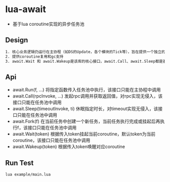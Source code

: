 # lua-await
* 基于lua coroutine实现的异步任务池

## Design
```bash
1. 核心业务逻辑仍运行在主协程（如DS的Update，各个模块的Tick等），旨在提供一个独立的Lib，使开发者可以用编写同步代码的方式替代callback嵌套callback来处理复杂的异步逻辑
2. 提供coroutine复用和gc支持
3. await.Wait 和 await.Wakeup是该库的核心接口，await.Call、await.Sleep都是基于这俩接口实现，并跟timeout或rpc机制解耦
```

## Api
* await.Run(f, ...)  将指定函数传入任务池中执行，该接口只能在主协程中调用
* await.Call(rpcInvoke, ...)  发起rpc调用并获取返回值，对rpc实现无侵入，该接口只能在任务池中调用
* await.Sleep(timeoutInvoke, ti)  休眠指定时长，对timeout实现无侵入，该接口只能在任务池中调用
* await.Fork(f)  在当前任务中创建一个新任务，当前任务执行完成或挂起后再执行f，该接口只能在任务池中调用
* await.Wait(token)  根据传入token挂起当前coroutine，默认token为当前coroutine，该接口只能在任务池中调用
* await.Wakeup(token)  根据传入token唤醒对应coroutine

## Run Test
```bash
lua example/main.lua
```